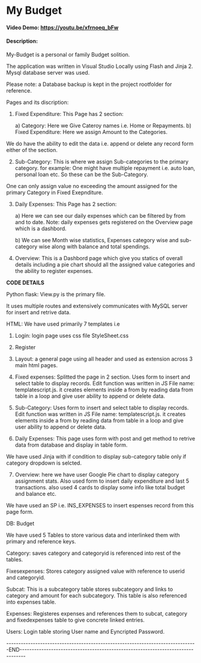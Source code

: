 # My Budget
#### Video Demo:  https://youtu.be/xfrnoeq_bFw
#### Description:

My-Budget is a personal or family Budget solition. 

The application was written in Visual Studio Locally using Flash and Jinja 2. Mysql database server was used.

Please note: a Database backup is kept in the project rootfolder for reference. 


Pages and its discription:

1) Fixed Expenditure: This Page has 2 section:

	a) Category: Here we Give Cateroy names i.e. Home or Repayments.
	b) Fixed Expenditure: Here we assign Amount to the Categories. 

We do have the ability to edit the data i.e. append or delete any record form either of the section.


2) Sub-Category: This is where we assign Sub-categories to the primary category.
for example: One might have multiple repayment i.e. auto loan, personal loan etc. So these can be the Sub-Category.

One can only assign value no exceeding the amount assigned for the primary Category in Fixed Exepnditure.


3) Daily Expenses: This Page has 2 section:

	a) Here we can see our daily expenses which can be filtered by from and to date.
	Note: daily expenses gets registered on the Overview page which is a dashbord.

	b) We can see Month wise statistics, Expenses category wise and sub-category wise along with balance and total spendings.

4) Overview: This is a Dashbord page which give you statics of overall details including a pie chart should all the assigned value categories and the ability to register expenses.





**CODE DETAILS**

Python flask: View.py is the primary file. 

It uses multiple routes and extensively communicates with MySQL server for insert and retrive data.

HTML: We have used primarily 7 templates i.e

1) Login: login page uses css file StyleSheet.css

2) Register

3) Layout: a general page using all header and used as extension across 3 main html pages.

4) Fixed expenses: Splitted the page in 2 section. Uses form to insert and select table to display records.
Edit function was written in JS File name: templatescript.js. it creates elements inside a from by reading data from table in a loop and give user ability to append or delete data.

5) Sub-Category: Uses form to insert and select table to display records.
Edit function was written in JS File name: templatescript.js. it creates elements inside a from by reading data from table in a loop and give user ability to append or delete data.

6) Daily Expenses: This page uses form with post and get method to retrive data from database and display in table form.

We have used Jinja with if condition to display sub-category table only if category dropdown is selcted.

7) Overview: here we have user Google Pie chart to display category assignment stats. Also used form to insert daily expenditure and last 5 transactions.
also used 4 cards to display some info like total budget and balance etc.

We have used an SP i.e. INS_EXPENSES to insert espenses record from this page form.

DB: Budget

We have used 5 Tables to store various data and interlinked them with primary and reference keys. 

Category: saves category and categoryid is referenced into rest of the tables.

Fixesexpenses: Stores category assigned value with reference to userid and categoryid.

Subcat: This is a subcategory table stores subcategory and links to category and amount for each subcategory. This table is also referenced into expenses table.

Expenses: Registeres expenses and references them to subcat, category and fixedexpenses table to give concrete linked entries.

Users: Login table storing User name and Eyncripted Password.





-------------------------------------------------------------------------------END--------------------------------------------------------------------------------
